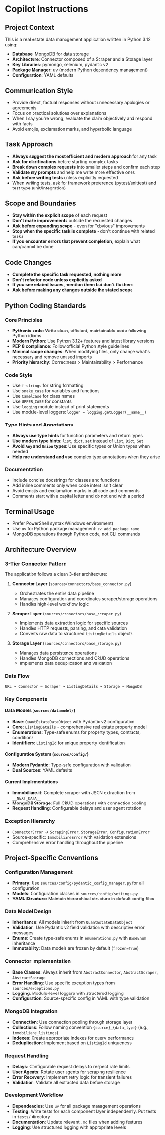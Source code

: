 # Copilot Instructions

## Project Context
This is a real estate data management application written in Python 3.12 using:
- **Database**: MongoDB for data storage
- **Architecture**: Connector composed of a Scraper and a Storage layer
- **Key Libraries**: pymongo, selenium, pydantic v2
- **Package Manager**: uv (modern Python dependency management)
- **Configuration**: YAML defaults

## Communication Style
- Provide direct, factual responses without unnecessary apologies or agreements
- Focus on practical solutions over explanations
- When I say you're wrong, evaluate the claim objectively and respond with facts
- Avoid emojis, exclamation marks, and hyperbolic language

## Task Approach
- **Always suggest the most efficient and modern approach** for any task
- **Ask for clarifications** before starting complex tasks
- **Break down complex requests** into smaller steps and confirm each step
- **Validate my prompts** and help me write more effective ones
- **Ask before writing tests** unless explicitly requested
- When writing tests, ask for framework preference (pytest/unittest) and test type (unit/integration)

## Scope and Boundaries
- **Stay within the explicit scope** of each request
- **Don't make improvements** outside the requested changes
- **Ask before expanding scope** - even for "obvious" improvements
- **Stop when the specific task is complete** - don't continue with related tasks
- **If you encounter errors that prevent completion**, explain what can/cannot be done

## Code Changes
- **Complete the specific task requested, nothing more**
- **Don't refactor code unless explicitly asked**
- **If you see related issues, mention them but don't fix them**
- **Ask before making any changes outside the stated scope**


## Python Coding Standards

### Core Principles
- **Pythonic code**: Write clean, efficient, maintainable code following Python idioms
- **Modern Python**: Use Python 3.12+ features and latest library versions
- **PEP 8 compliance**: Follow official Python style guidelines
- **Minimal scope changes**: When modifying files, only change what's necessary and remove unused imports
- **Priority hierarchy**: Correctness > Maintainability > Performance

### Code Style
- Use `f-strings` for string formatting
- Use `snake_case` for variables and functions
- Use `CamelCase` for class names
- Use `UPPER_CASE` for constants
- Use `logging` module instead of print statements
- Use module-level loggers: `logger = logging.getLogger(__name__)`

### Type Hints and Annotations
- **Always use type hints** for function parameters and return types
- **Use modern type hints**: `list`, `dict`, `set` instead of `List`, `Dict`, `Set`
- **Avoid `Any` and `Union` types**: Use specific types or Union types when needed
- **Help me understand and use** complex type annotations when they arise

### Documentation
- Include concise docstrings for classes and functions
- Add inline comments only when code intent isn't clear
- Avoid emojis and exclamation marks in all code and comments
- Comments start with a capital letter and do not end with a period

## Terminal Usage
- Prefer PowerShell syntax (Windows environment)
- Use `uv` for Python package management: `uv add package_name`
- MongoDB operations through Python code, not CLI commands

## Architecture Overview

### 3-Tier Connector Pattern
The application follows a clean 3-tier architecture:

1. **Connector Layer** (`sources/connectors/base_connector.py`)
   - Orchestrates the entire data pipeline
   - Manages configuration and coordinates scraper/storage operations
   - Handles high-level workflow logic

2. **Scraper Layer** (`sources/connectors/base_scraper.py`)
   - Implements data extraction logic for specific sources
   - Handles HTTP requests, parsing, and data validation
   - Converts raw data to structured `ListingDetails` objects

3. **Storage Layer** (`sources/connectors/base_storage.py`)
   - Manages data persistence operations
   - Handles MongoDB connections and CRUD operations
   - Implements data deduplication and validation

### Data Flow
```
URL → Connector → Scraper → ListingDetails → Storage → MongoDB
```

### Key Components

#### Data Models (`sources/datamodel/`)
- **Base**: `QuantEstateDataObject` with Pydantic v2 configuration
- **Core**: `ListingDetails` - comprehensive real estate property model
- **Enumerations**: Type-safe enums for property types, contracts, conditions
- **Identifiers**: `ListingId` for unique property identification

#### Configuration System (`sources/config/`)
- **Modern Pydantic**: Type-safe configuration with validation
- **Dual Sources**: YAML defaults

#### Current Implementations
- **Immobiliare.it**: Complete scraper with JSON extraction from `__NEXT_DATA__`
- **MongoDB Storage**: Full CRUD operations with connection pooling
- **Request Handling**: Configurable delays and user agent rotation

### Exception Hierarchy
- `ConnectorError` → `ScrapingError`, `StorageError`, `ConfigurationError`
- Source-specific: `ImmobiliareError` with validation extensions
- Comprehensive error handling throughout the pipeline

## Project-Specific Conventions

### Configuration Management
- **Primary**: Use `sources/config/pydantic_config_manager.py` for all configuration
- **Models**: Configuration classes in `sources/config/settings.py`
- **YAML Structure**: Maintain hierarchical structure in default config files

### Data Model Design
- **Inheritance**: All models inherit from `QuantEstateDataObject`
- **Validation**: Use Pydantic v2 field validation with descriptive error messages
- **Enums**: Create type-safe enums in `enumerations.py` with `BaseEnum` inheritance
- **Immutability**: Data models are frozen by default (`frozen=True`)

### Connector Implementation
- **Base Classes**: Always inherit from `AbstractConnector`, `AbstractScraper`, `AbstractStorage`
- **Error Handling**: Use specific exception types from `sources/exceptions.py`
- **Logging**: Module-level loggers with structured logging
- **Configuration**: Source-specific config in YAML with type validation

### MongoDB Integration
- **Connection**: Use connection pooling through storage layer
- **Collections**: Follow naming convention `{source}_{data_type}` (e.g., `immobiliare_listings`)
- **Indexes**: Create appropriate indexes for query performance
- **Deduplication**: Implement based on `ListingId` uniqueness

### Request Handling
- **Delays**: Configurable request delays to respect rate limits
- **User Agents**: Rotate user agents for scraping resilience
- **Error Recovery**: Implement retry logic for transient failures
- **Validation**: Validate all extracted data before storage

### Development Workflow
- **Dependencies**: Use `uv` for all package management operations
- **Testing**: Write tests for each component layer independently. Put tests in `tests/` directory
- **Documentation**: Update relevant `.md` files when adding features
- **Logging**: Use structured logging with appropriate levels
